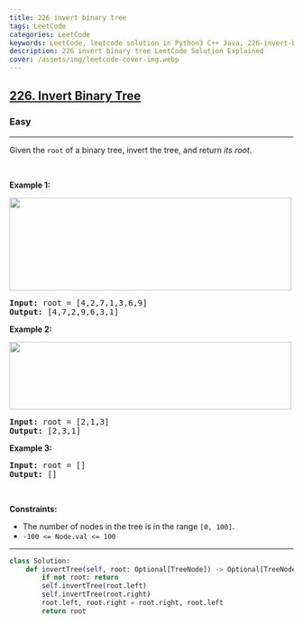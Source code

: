 ```yaml
---
title: 226 invert binary tree
tags: LeetCode
categories: LeetCode
keywords: LeetCode, leetcode solution in Python3 C++ Java, 226-invert-binary-tree solution
description: 226 invert binary tree LeetCode Solution Explained
cover: /assets/img/leetcode-cover-img.webp
---
```



<h2><a href="https://leetcode.com/problems/invert-binary-tree/">226. Invert Binary Tree</a></h2><h3>Easy</h3><hr><div><p>Given the <code>root</code> of a binary tree, invert the tree, and return <em>its root</em>.</p>

<p>&nbsp;</p>
<p><strong>Example 1:</strong></p>
<img alt="" src="https://assets.leetcode.com/uploads/2021/03/14/invert1-tree.jpg" style="width: 500px; height: 165px;">
<pre><strong>Input:</strong> root = [4,2,7,1,3,6,9]
<strong>Output:</strong> [4,7,2,9,6,3,1]
</pre>

<p><strong>Example 2:</strong></p>
<img alt="" src="https://assets.leetcode.com/uploads/2021/03/14/invert2-tree.jpg" style="width: 500px; height: 120px;">
<pre><strong>Input:</strong> root = [2,1,3]
<strong>Output:</strong> [2,3,1]
</pre>

<p><strong>Example 3:</strong></p>

<pre><strong>Input:</strong> root = []
<strong>Output:</strong> []
</pre>

<p>&nbsp;</p>
<p><strong>Constraints:</strong></p>

<ul>
	<li>The number of nodes in the tree is in the range <code>[0, 100]</code>.</li>
	<li><code>-100 &lt;= Node.val &lt;= 100</code></li>
</ul>
</div>

---




```python
class Solution:
    def invertTree(self, root: Optional[TreeNode]) -> Optional[TreeNode]:
        if not root: return
        self.invertTree(root.left)
        self.invertTree(root.right)
        root.left, root.right = root.right, root.left
        return root
```
